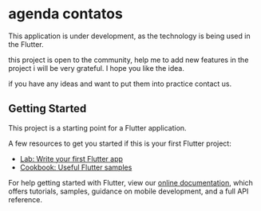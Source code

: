 # agenda contatos

This application is under development, as the technology is being used in the Flutter.

this project is open to the community, help me to add new features in the project i will be very grateful.
I hope you like the idea.

if you have any ideas and want to put them into practice contact us.

## Getting Started

This project is a starting point for a Flutter application.

A few resources to get you started if this is your first Flutter project:

- [Lab: Write your first Flutter app](https://flutter.dev/docs/get-started/codelab)
- [Cookbook: Useful Flutter samples](https://flutter.dev/docs/cookbook)

For help getting started with Flutter, view our
[online documentation](https://flutter.dev/docs), which offers tutorials,
samples, guidance on mobile development, and a full API reference.

